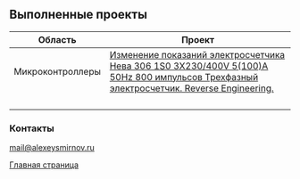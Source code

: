 ## Выполненные проекты

| Область | Проект  |
| ------------ | ------------ |
| Микроконтроллеры  | [Изменение показаний электросчетчика Нева 306 1S0 3X230/400V 5(100)A 50Hz 800 импульсов Трехфазный электросчетчик. Reverse Engineering.](https://alexeysmirnov74.github.io/Neva306IS0ReverseEngineering/ "Изменение показаний электросчетчика Нева 306 1S0 3X230/400V 5(100)A 50Hz 800 импульсов Трехфазный электросчетчик. Reverse Engineering.")  |
|   |   |
|   |   |
|   |   |
|   |   |



### Контакты

mail@alexeysmirnov.ru

[Главная страница](https://alexeysmirnov.ru "Главная страница")
